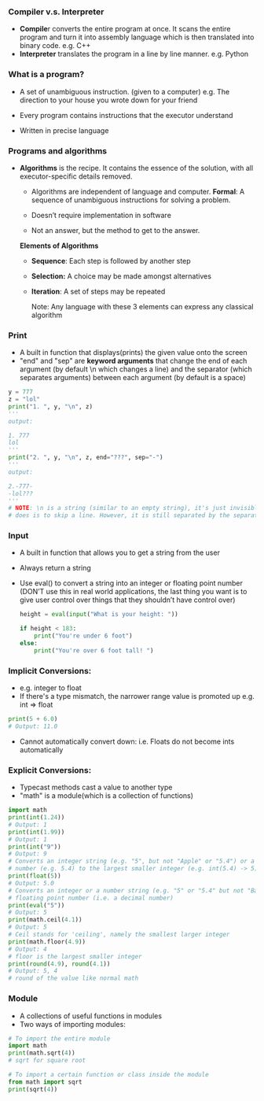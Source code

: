 
### Compiler v.s. Interpreter

-   **Compile**r converts the entire program at once. It scans the entire program and turn it into assembly language which is then translated into binary code. e.g. C++
-   **Interpreter** translates the program in a line by line manner. e.g. Python

### What is a program?

-   A set of unambiguous instruction. (given to a computer)
    e.g. The direction to your house you wrote down for your friend
    
-   Every program contains instructions that the executor understand
-   Written in precise language
    

### Programs and algorithms

-   **Algorithms** is the recipe. It contains the essence of the solution, with all executor-specific details removed.
    
    -   Algorithms are independent of language and computer.
		**Formal**: A sequence of unambiguous instructions for solving a problem.

    -   Doesn’t require implementation in software
    
    -   Not an answer, but the method to get to the answer.
    
    **Elements of Algorithms**
    
    -   **Sequence**: Each step is followed by another step
        
    -   **Selection:** A choice may be made amongst alternatives
        
    -   **Iteration**: A set of steps may be repeated
        
        Note: Any language with these 3 elements can express any classical algorithm
        

### Print
*  A built in function that displays(prints) the given value onto the screen
* "end" and "sep" are **keyword arguments** that change the end of each argument (by default \n which changes a line) and the separator (which separates arguments) between each argument
  (by default is a space)
```python
y = 777
z = "lol"
print("1. ", y, "\n", z)
'''
output:

1. 777
lol
'''
print("2. ", y, "\n", z, end="???", sep="-")
'''
output:

2.-777-
-lol???
'''
# NOTE: \n is a string (similar to an empty string), it's just invisible because all it
# does is to skip a line. However, it is still separated by the separator
```

### Input
*  A built in function that allows you to get a string from the user
-  Always return a string    
-  Use eval() to convert a string into an integer or floating point number (DON’T use this in real world applications, the last thing you want is to give user control over things that they shouldn’t have control over)
    
    ```python
    height = eval(input("What is your height: "))
    
    if height < 183:
        print("You're under 6 foot")
    else:
	    print("You're over 6 foot tall! ")
    ```

### Implicit Conversions:

* e.g. integer to float
* If there's a type mismatch, the narrower range value is promoted up
	e.g. int => float
```python
print(5 + 6.0)
# Output: 11.0
```
* Cannot automatically convert down: i.e. Floats do not become ints automatically

### Explicit Conversions:

* Typecast methods cast a value to another type
* "math" is a module(which is a collection of functions) 
```python
import math
print(int(1.24))
# Output: 1
print(int(1.99))
# Output: 1
print(int("9"))
# Output: 9
# Converts an integer string (e.g. "5", but not "Apple" or "5.4") or a floating point
# number (e.g. 5.4) to the largest smaller integer (e.g. int(5.4) -> 5)
print(float(5))
# Output: 5.0
# Converts an integer or a number string (e.g. "5" or "5.4" but not "Banana") to a
# floating point number (i.e. a decimal number)
print(eval("5"))
# Output: 5
print(math.ceil(4.1))
# Output: 5
# Ceil stands for 'ceiling', namely the smallest larger integer
print(math.floor(4.9))
# Output: 4
# floor is the largest smaller integer
print(round(4.9), round(4.1))
# Output: 5, 4
# round of the value like normal math
```

### Module

* A collections of useful functions in modules
* Two ways of importing modules: 
```python
# To import the entire module
import math
print(math.sqrt(4))
# sqrt for square root
```
```python
# To import a certain function or class inside the module
from math import sqrt
print(sqrt(4))
```